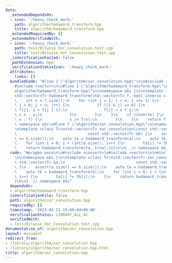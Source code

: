```yaml
---
data:
  _extendedDependsOn:
  - icon: ':heavy_check_mark:'
    path: algorithm/hadamard_transform.hpp
    title: algorithm/hadamard_transform.hpp
  _extendedRequiredBy: []
  _extendedVerifiedWith:
  - icon: ':heavy_check_mark:'
    path: test/Bitwise_Xor_Convolution.test.cpp
    title: test/Bitwise_Xor_Convolution.test.cpp
  _isVerificationFailed: false
  _pathExtension: hpp
  _verificationStatusIcon: ':heavy_check_mark:'
  attributes:
    links: []
  bundledCode: "#line 2 \"algorithm/xor_convolution.hpp\"\n\n#include <cassert>\n\
    #include <vector>\n\n#line 2 \"algorithm/hadamard_transform.hpp\"\n\n#line 4 \"\
    algorithm/hadamard_transform.hpp\"\n\nnamespace ebi {\n\ntemplate <class T>\n\
    std::vector<T> hadamard_transform(std::vector<T> f, bool inverse = false) {\n\
    \    int n = f.size();\n    for (int i = 1; i < n; i <<= 1) {\n        for (int\
    \ j = 0; j < n; j++) {\n            if ((i & j) == 0) {\n                T x =\
    \ f[j], y = f[j | i];\n                f[j] = x + y;\n                f[j | i]\
    \ = x - y;\n            }\n        }\n    }\n    if (inverse) {\n        for (auto&\
    \ x : f) {\n            x /= T(n);\n        }\n    }\n    return f;\n}\n\n}  //\
    \ namespace ebi\n#line 7 \"algorithm/xor_convolution.hpp\"\n\nnamespace ebi {\n\
    \ntemplate <class T>\nstd::vector<T> xor_convolution(const std::vector<T> &a,\n\
    \                               const std::vector<T> &b) {\n    assert(a.size()\
    \ == b.size());\n    auto ta = hadamard_transform(a);\n    auto tb = hadamard_transform(b);\n\
    \    for (int i = 0; i < (int)a.size(); i++) {\n        ta[i] *= tb[i];\n    }\n\
    \    return hadamard_transform(ta, true);\n}\n\n}  // namespace ebi\n"
  code: "#pragma once\n\n#include <cassert>\n#include <vector>\n\n#include \"../algorithm/hadamard_transform.hpp\"\
    \n\nnamespace ebi {\n\ntemplate <class T>\nstd::vector<T> xor_convolution(const\
    \ std::vector<T> &a,\n                               const std::vector<T> &b)\
    \ {\n    assert(a.size() == b.size());\n    auto ta = hadamard_transform(a);\n\
    \    auto tb = hadamard_transform(b);\n    for (int i = 0; i < (int)a.size();\
    \ i++) {\n        ta[i] *= tb[i];\n    }\n    return hadamard_transform(ta, true);\n\
    }\n\n}  // namespace ebi"
  dependsOn:
  - algorithm/hadamard_transform.hpp
  isVerificationFile: false
  path: algorithm/xor_convolution.hpp
  requiredBy: []
  timestamp: '2023-05-12 15:09:04+09:00'
  verificationStatus: LIBRARY_ALL_AC
  verifiedWith:
  - test/Bitwise_Xor_Convolution.test.cpp
documentation_of: algorithm/xor_convolution.hpp
layout: document
redirect_from:
- /library/algorithm/xor_convolution.hpp
- /library/algorithm/xor_convolution.hpp.html
title: algorithm/xor_convolution.hpp
---
```


